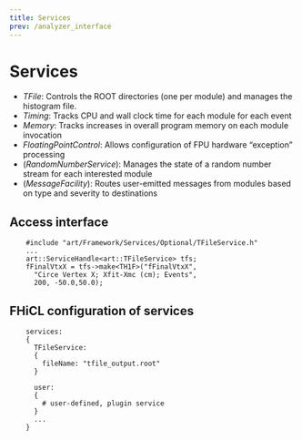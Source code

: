 ```yaml
---
title: Services
prev: /analyzer_interface
---
```


Services
========

* *TFile*: Controls the ROOT directories (one per module) and manages the histogram file.
* *Timing*: Tracks CPU and wall clock time for each module for each event
* *Memory*: Tracks increases in overall program memory on each module invocation
* *FloatingPointControl*: Allows configuration of FPU hardware “exception” processing
* (*RandomNumberService*): Manages the state of a random number stream for each interested module
* (*MessageFacility*): Routes user-emitted messages from modules based on type and severity to destinations

Access interface
----------------

        #include "art/Framework/Services/Optional/TFileService.h"
        ...
        art::ServiceHandle<art::TFileService> tfs;
        fFinalVtxX = tfs->make<TH1F>("fFinalVtxX",
          "Circe Vertex X; Xfit-Xmc (cm); Events",
          200, -50.0,50.0);

FHiCL configuration of services
-------------------------------

        services:
        {
          TFileService: 
          {
            fileName: "tfile_output.root"
          }

          user:
          {
            # user-defined, plugin service
          }
          ...
        }
